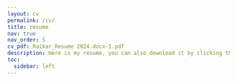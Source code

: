 ```yaml
---
layout: cv
permalink: /cv/
title: resume
nav: true
nav_order: 5
cv_pdf: Raikar_Resume 2024.docx-1.pdf
description: Here is my resume, you can also download it by clicking the pdf icon at the top right.
toc:
  sidebar: left
---
```

